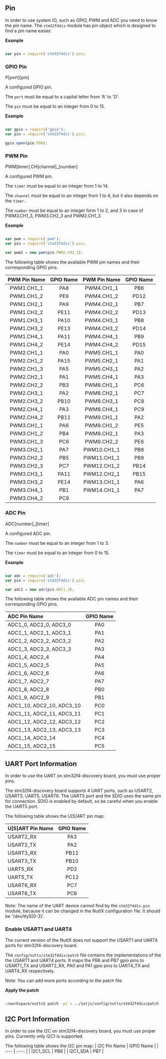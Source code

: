 ## Pin
In order to use system IO, such as GPIO, PWM and ADC you need to know the pin name.
The `stm32f4dis` module has pin object which is designed to find a pin name easier.

**Example**

```js

var pin = require('stm32f4dis').pin;

```

### GPIO Pin
P[port][pin]

A configured GPIO pin.

The `port` must be equal to a capital letter from 'A' to 'D'.

The `pin` must be equal to an integer from 0 to 15.

**Example**

```js

var gpio = require('gpio');
var pin = require('stm32f4dis').pin;

gpio.open(pin.PD6);

```

### PWM Pin
PWM[timer].CH[channel]_[number]

A configured PWM pin.

The `timer` must be equal to an integer from 1 to 14.

The `channel` must be equal to an integer from 1 to 4, but it also depends on the `timer`.

The `number` must be equal to an integer form 1 to 2, and 3 in case of PWM3.CH1_3, PWM3.CH2_3 and PWM2.CH1_3.

**Example**

```js

var pwm = require('pwm');
var pin = require('stm32f4dis').pin;

var pwm2 = new pwm(pin.PWM2.CH1_2);

```

The following table shows the available PWM pin names and their corresponding
 GPIO pins.

| PWM Pin Name | GPIO Name | PWM Pin Name | GPIO Name|
| :---: | :---: | :---: | :---: |
| PWM1.CH1_1 | PA8 | PWM4.CH1_1| PB6 |
| PWM1.CH1_2 | PE9 | PWM4.CH1_2| PD12 |
| PWM1.CH2_1 | PA9 | PWM4.CH2_1| PB7 |
| PWM1.CH2_2 | PE11 | PWM4.CH2_2| PD13 |
| PWM1.CH3_1 | PA10 | PWM4.CH3_1| PB8 |
| PWM1.CH3_2 | PE13 | PWM4.CH3_2| PD14 |
| PWM1.CH4_1 | PA11 | PWM4.CH4_1| PB9 |
| PWM1.CH4_2 | PE14 | PWM4.CH4_2| PD15 |
| PWM2.CH1_1| PA0 | PWM5.CH1_1| PA0 |
| PWM2.CH1_2| PA15 | PWM5.CH2_1| PA1 |
| PWM2.CH1_3| PA5 | PWM5.CH3_1| PA2 |
| PWM2.CH2_1| PA1 | PWM5.CH4_1| PA3 |
| PWM2.CH2_2| PB3 | PWM8.CH1_1| PC6 |
| PWM2.CH3_1| PA2| PWM8.CH2_1| PC7|
| PWM2.CH3_2| PB10| PWM8.CH3_1| PC8|
| PWM2.CH4_1| PA3 | PWM8.CH4_1| PC9 |
| PWM2.CH4_2| PB11 | PWM9.CH1_1 | PA2 |
| PWM3.CH1_1 | PA6 | PWM9.CH1_2 | PE5 |
| PWM3.CH1_2 | PB4 | PWM9.CH2_1 | PA3 |
| PWM3.CH1_3 | PC6 | PWM9.CH2_2 | PE6 |
| PWM3.CH2_1 | PA7 | PWM10.CH1_1 | PB8 |
| PWM3.CH2_2 | PB5 | PWM11.CH1_1 | PB9 |
| PWM3.CH2_3 | PC7 | PWM12.CH1_2 | PB14 |
| PWM3.CH3_1 | PA11 | PWM12.CH2_1 | PB15 |
| PWM3.CH3_2 | PE14 | PWM13.CH1_1 | PA6 |
| PWM3.CH4_1 | PB1 | PWM14.CH1_1 | PA7 |
| PWM3.CH4_2 | PC9 | | |

### ADC Pin
ADC[number]_[timer]

A configured ADC pin.

The `number`  must be equal to an integer from 1 to 3.

The `timer` must be equal to an integer from 0 to 15.

**Example**

```js

var adc = require('adc');
var pin = require('stm32f4dis').pin;

var adc1 = new adc(pin.ADC1_3);

```

The following table shows the available ADC pin names and their corresponding
 GPIO pins.

| ADC Pin Name | GPIO Name |
| :--- | :---: |
| ADC1_0, ADC2_0, ADC3_0 | PA0 |
| ADC1_1, ADC2_1, ADC3_1 | PA1 |
| ADC1_2, ADC2_2, ADC3_2 | PA2 |
| ADC1_3, ADC2_3, ADC3_3 | PA3 |
| ADC1_4, ADC2_4 | PA4 |
| ADC1_5, ADC2_5 | PA5 |
| ADC1_6, ADC2_6 | PA6 |
| ADC1_7, ADC2_7 | PA7 |
| ADC1_8, ADC2_8 | PB0 |
| ADC1_9, ADC2_9 | PB1 |
| ADC1_10, ADC2_10, ADC3_10 | PC0 |
| ADC1_11, ADC2_11, ADC3_11 | PC1 |
| ADC1_12, ADC2_12, ADC3_12 | PC2 |
| ADC1_13, ADC2_13, ADC3_13 | PC3 |
| ADC1_14, ADC2_14 | PC4 |
| ADC1_15, ADC2_15 | PC5 |

## UART Port Information

In order to use the UART on stm32f4-discovery board, you must use proper pins.

The stm32f4-discovery board supports 4 UART ports, such as USART2, USART3, UART5, USART6.
The UART5 port and the SDIO uses the same pin for connection. SDIO is enabled by default, so be careful when you enable the UART5 port.

The following table shows the U[S]ART pin map:

| U[S]ART Pin Name | GPIO Name |
| :--- | :---: |
| USART2_RX | PA3 |
| USART2_TX | PA2 |
| USART3_RX | PB11 |
| USART3_TX | PB10 |
| UART5_RX | PD2 |
| UART5_TX | PC12 |
| USART6_RX | PC7 |
| USART6_TX | PC6 |

Note: The name of the UART device cannot find by the `stm32f4dis.pin` module, because it can be changed in the NuttX configuration file. It should be '/dev/ttyS[0-3]'.

### Enable USART1 and UART4

The current version of the NuttX does not support the USART1 and UART4 ports for stm32f4-discovery board.

The `config/nuttx/stm32f4dis/patch` file contains the implementations of the the USART1 and UART4 ports. It maps the PB6 and PB7 gpio pins to USART1_TX and USART2_RX, PA0 and PA1 gpio pins to UART4_TX and UART4_RX respectively.

Note: You can add more ports according to the patch file.

**Apply the patch**

```bash

~/workspace/nuttx$ patch -p1 < ../iotjs/config/nuttx/stm32f4dis/patch

```

## I2C Port Information

In order to use the I2C on stm32f4-discovery board, you must use proper pins.
Currently only I2C1 is supported.

The following table shows the I2C pin map:
| I2C Pin Name | GPIO Name |
| :--- | :---: |
| I2C1_SCL | PB8 |
| I2C1_SDA | PB7 |
